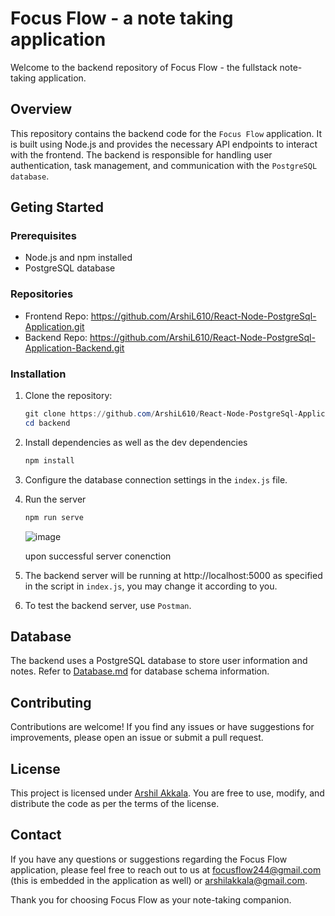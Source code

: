 # Focus Flow - a note taking application

Welcome to the backend repository of Focus Flow - the fullstack note-taking application.

## Overview

This repository contains the backend code for the `Focus Flow` application. It is built using Node.js and provides the necessary API endpoints to interact with the frontend. 
The backend is responsible for handling user authentication, task management, and communication with the `PostgreSQL database`.

## Geting Started

### Prerequisites
- Node.js and npm installed
- PostgreSQL database

### Repositories

- Frontend Repo: https://github.com/ArshiL610/React-Node-PostgreSql-Application.git
- Backend Repo: https://github.com/ArshiL610/React-Node-PostgreSql-Application-Backend.git

### Installation
1. Clone the repository:
   ```powershell
   git clone https://github.com/ArshiL610/React-Node-PostgreSql-Application-Backend.git
   cd backend

2. Install dependencies as well as the dev dependencies
   ```powershell
   npm install

3. Configure the database connection settings in the `index.js` file.

4. Run the server
   ```powershell
   npm run serve
   ```
   
   ![image](https://github.com/ArshiL610/React-Node-PostgreSql-Application-Backend/assets/91752244/398ab4d5-01a8-4ee3-a737-46c1819f166a)

   upon successful server conenction
   
6. The backend server will be running at http://localhost:5000 as specified in the script in `index.js`, you may change it according to you.

7. To test the backend server, use `Postman`.

## Database

The backend uses a PostgreSQL database to store user information and notes. Refer to [Database.md](https://github.com/ArshiL610/React-Node-PostgreSql-Application-Backend/blob/master/Database_ERD.md) for database schema information.

## Contributing

Contributions are welcome! If you find any issues or have suggestions for improvements, please open an issue or submit a pull request.

## License

This project is licensed under [Arshil Akkala](LICENSE). You are free to use, modify, and distribute the code as per the terms of the license.

## Contact

If you have any questions or suggestions regarding the Focus Flow application, please feel free to reach out to us at [focusflow244@gmail.com](mailto:focusflow244@gmail.com) (this is embedded in the application as well) or [arshilakkala@gmail.com](mailto:arshilakkala@gmail.com).


Thank you for choosing Focus Flow as your note-taking companion.
